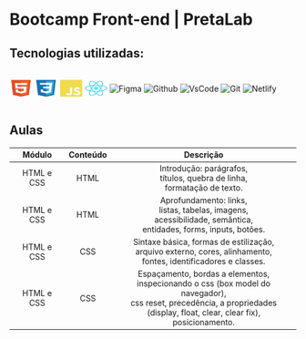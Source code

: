 # Bootcamp Front-end | PretaLab

## Tecnologias utilizadas: 

<div style="display: inline_block"><br>
<img align="center" alt="HTML" height="30" width="40" src="https://raw.githubusercontent.com/devicons/devicon/master/icons/html5/html5-original.svg">
<img align="center" alt="CSS" height="30" width="40" src="https://raw.githubusercontent.com/devicons/devicon/master/icons/css3/css3-original.svg">
<img align="center" alt="JavaScript" height="30" width="40" src="https://raw.githubusercontent.com/devicons/devicon/master/icons/javascript/javascript-plain.svg">
<img align="center" alt="React" height="30" width="40" src="https://raw.githubusercontent.com/devicons/devicon/master/icons/react/react-original.svg">
<img align="center" alt="Figma" height="30" width="40" src="https://cdn.jsdelivr.net/gh/devicons/devicon/icons/figma/figma-original.svg">
<img align="center" alt="Github" height="30" width="40" src="https://cdn.jsdelivr.net/gh/devicons/devicon/icons/github/github-original.svg">
<img align="center" alt="VsCode" height="30" width="40" src="https://cdn.jsdelivr.net/gh/devicons/devicon/icons/vscode/vscode-original.svg">
<img align="center" alt="Git" height="30" width="40" src="https://cdn.jsdelivr.net/gh/devicons/devicon/icons/git/git-original.svg">
<img align="center" alt="Netlify" height="30" width="30" src="https://seeklogo.com/images/N/netlify-logo-BD8F8A77E2-seeklogo.com.png">
</div>
<br>

## Aulas 

| Módulo   | Conteúdo   | Descrição   |
| :------: | :------: | :------: | 
| HTML e CSS | HTML | Introdução: parágrafos,<br> títulos, quebra de linha,<br> formatação de texto.
| HTML e CSS | HTML | Aprofundamento: links,<br> listas, tabelas, imagens,<br> acessibilidade, semântica,<br>entidades, forms, inputs, botões.
| HTML e CSS | CSS | Sintaxe básica, formas de estilização,<br> arquivo externo, cores, alinhamento,<br> fontes, identificadores e classes.
| HTML e CSS | CSS |  Espaçamento, bordas a elementos,<br> inspecionando o css (box model do navegador),<br> css reset, precedência, a propriedades <br>(display, float, clear, clear fix), posicionamento.